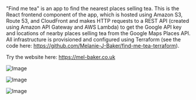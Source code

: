 
"Find me tea" is an app to find the nearest places selling tea. This is the React frontend component of the app, which is hosted using Amazon S3, Route 53, and CloudFront and makes HTTP requests to a REST API (created using Amazon API Gateway and AWS Lambda) to get the Google API key and locations of nearby places selling tea from the Google Maps Places API. All infrastructure is provisioned and configured using Terraform (see the code here: https://github.com/Melanie-J-Baker/find-me-tea-terraform).

Try the website here: https://mel-baker.co.uk

![Image](https://github.com/user-attachments/assets/e6861ec6-40b7-4419-a9fe-b999f86186ed)

![Image](https://github.com/user-attachments/assets/eacad696-44b8-4e10-ba03-6c70543e4357)

![Image](https://github.com/user-attachments/assets/594a9d23-feae-49d2-8dfb-a7bf10613151)
